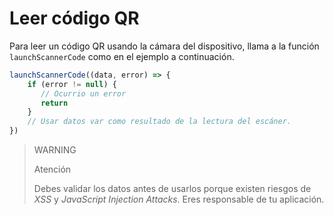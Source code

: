 # Leer código QR

Para leer un código QR usando la cámara del dispositivo, llama a la función `launchScannerCode` como en el ejemplo a continuación.

```javascript
launchScannerCode((data, error) => {
    if (error != null) {
       // Ocurrio un error
       return
    }
    // Usar datos var como resultado de la lectura del escáner.
})
```

> WARNING
>
> Atención
>
> Debes validar los datos antes de usarlos porque existen riesgos de _XSS_ y _JavaScript Injection Attacks_. Eres responsable de tu aplicación.